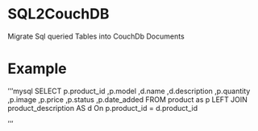 # SQL2CouchDB
Migrate Sql queried Tables into CouchDb Documents

# Example
’’’mysql
SELECT 
p.product_id
,p.model
,d.name
,d.description
,p.quantity
,p.image
,p.price
,p.status
,p.date_added 
FROM product as p
LEFT JOIN product_description AS d
On p.product_id = d.product_id



’’’
